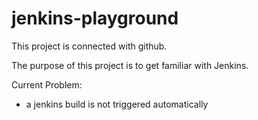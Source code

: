 # jenkins-playground

This project is connected with github.

The purpose of this project is to get familiar with Jenkins.

Current Problem:
- a jenkins build is not triggered automatically
